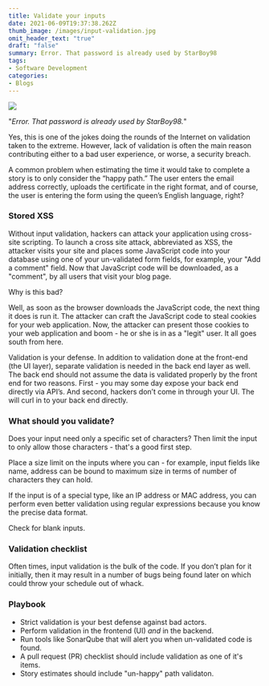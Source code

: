```yaml
---
title: Validate your inputs
date: 2021-06-09T19:37:38.262Z
thumb_image: /images/input-validation.jpg
omit_header_text: "true"
draft: "false"
summary: Error. That password is already used by StarBoy98
tags:
- Software Development
categories:
- Blogs
---
```


![](/images/software/bettersoftware/engineering/03-agilecreation/attachments/input-validation.jpg)

"*Error. That password is already used by StarBoy98.*"

Yes, this is one of the jokes doing the rounds of the Internet on validation taken to the extreme. However, lack of validation is often the main reason contributing either to a bad user experience, or worse, a security breach.

A common problem when estimating the time it would take to complete a story is to only consider the “happy path.” The user enters the email address correctly, uploads the certificate in the right format, and of course, the user is entering the form using the queen’s English language, right?

### Stored XSS

Without input validation, hackers can attack your application using cross-site scripting. To launch a cross site attack, abbreviated as XSS, the attacker visits your site and places some JavaScript code into your database using one of your un-validated form fields, for example, your "Add a comment" field. Now that JavaScript code will be downloaded, as a "comment", by all users that visit your blog page.

Why is this bad?

Well, as soon as the browser downloads the JavaScript code, the next thing it does is run it. The attacker can craft the JavaScript code to steal cookies for your web application. Now, the attacker can present those cookies to your web application and boom - he or she is in as a "legit" user. It all goes south from here.

Validation is your defense. In addition to validation done at the front-end (the UI layer), separate validation is needed in the back end layer as well. The back end should not assume the data is validated properly by the front end for two reasons. First - you may some day expose your back end directly via API’s. And second, hackers don’t come in through your UI. The will curl in to your back end directly.

### What should you validate?

Does your input need only a specific set of characters? Then limit the input to only allow those characters - that's a good first step.

Place a size limit on the inputs where you can - for example, input fields like name, address can be bound to maximum size in terms of number of characters they can hold.

If the input is of a special type, like an IP address or MAC address, you can perform even better validation using regular expressions because you know the precise data format.

Check for blank inputs.

### Validation checklist
Often times, input validation is the bulk of the code. If you don’t plan for it initially, then it may result in a number of bugs being found later on which could throw your schedule out of whack.

### Playbook

- Strict validation is your best defense against bad actors.
- Perform validation in the frontend (UI) _and_ in the backend.
- Run tools like SonarQube that will alert you when un-validated code is found.
- A pull request (PR) checklist should include validation as one of it's items.
- Story estimates should include "un-happy" path validaton.
